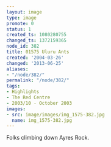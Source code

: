 ```yaml
---
layout: image
type: image
promote: 0
status: 1
created_ts: 1080280755
changed_ts: 1372159365
node_id: 382
title: 01575 Uluru Ants
created: '2004-03-26'
changed: '2013-06-25'
aliases:
- "/node/382/"
permalink: "/node/382/"
tags:
- Highlights
- The Red Centre
- 2003/10 - October 2003
images:
- src: image/images/img_1575-382.jpg
  name: img_1575-382.jpg
---
```

Folks climbing down Ayres Rock.
